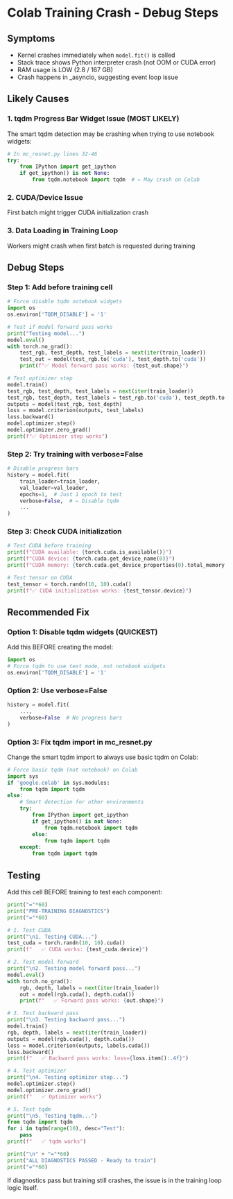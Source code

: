 # Colab Training Crash - Debug Steps

## Symptoms
- Kernel crashes immediately when `model.fit()` is called
- Stack trace shows Python interpreter crash (not OOM or CUDA error)
- RAM usage is LOW (2.8 / 167 GB)
- Crash happens in _asyncio, suggesting event loop issue

## Likely Causes

### 1. tqdm Progress Bar Widget Issue (MOST LIKELY)
The smart tqdm detection may be crashing when trying to use notebook widgets:
```python
# In mc_resnet.py lines 32-46
try:
    from IPython import get_ipython
    if get_ipython() is not None:
        from tqdm.notebook import tqdm  # ← May crash on Colab
```

### 2. CUDA/Device Issue
First batch might trigger CUDA initialization crash

### 3. Data Loading in Training Loop
Workers might crash when first batch is requested during training

## Debug Steps

### Step 1: Add before training cell

```python
# Force disable tqdm notebook widgets
import os
os.environ['TQDM_DISABLE'] = '1'

# Test if model forward pass works
print("Testing model...")
model.eval()
with torch.no_grad():
    test_rgb, test_depth, test_labels = next(iter(train_loader))
    test_out = model(test_rgb.to('cuda'), test_depth.to('cuda'))
    print(f"✅ Model forward pass works: {test_out.shape}")

# Test optimizer step
model.train()
test_rgb, test_depth, test_labels = next(iter(train_loader))
test_rgb, test_depth, test_labels = test_rgb.to('cuda'), test_depth.to('cuda'), test_labels.to('cuda')
outputs = model(test_rgb, test_depth)
loss = model.criterion(outputs, test_labels)
loss.backward()
model.optimizer.step()
model.optimizer.zero_grad()
print(f"✅ Optimizer step works")
```

### Step 2: Try training with verbose=False

```python
# Disable progress bars
history = model.fit(
    train_loader=train_loader,
    val_loader=val_loader,
    epochs=1,  # Just 1 epoch to test
    verbose=False,  # ← Disable tqdm
    ...
)
```

### Step 3: Check CUDA initialization

```python
# Test CUDA before training
print(f"CUDA available: {torch.cuda.is_available()}")
print(f"CUDA device: {torch.cuda.get_device_name(0)}")
print(f"CUDA memory: {torch.cuda.get_device_properties(0).total_memory / 1024**3:.2f} GB")

# Test tensor on CUDA
test_tensor = torch.randn(10, 10).cuda()
print(f"✅ CUDA initialization works: {test_tensor.device}")
```

## Recommended Fix

### Option 1: Disable tqdm widgets (QUICKEST)

Add this BEFORE creating the model:

```python
import os
# Force tqdm to use text mode, not notebook widgets
os.environ['TQDM_DISABLE'] = '1'
```

### Option 2: Use verbose=False

```python
history = model.fit(
    ...,
    verbose=False  # No progress bars
)
```

### Option 3: Fix tqdm import in mc_resnet.py

Change the smart tqdm import to always use basic tqdm on Colab:

```python
# Force basic tqdm (not notebook) on Colab
import sys
if 'google.colab' in sys.modules:
    from tqdm import tqdm
else:
    # Smart detection for other environments
    try:
        from IPython import get_ipython
        if get_ipython() is not None:
            from tqdm.notebook import tqdm
        else:
            from tqdm import tqdm
    except:
        from tqdm import tqdm
```

## Testing

Add this cell BEFORE training to test each component:

```python
print("="*60)
print("PRE-TRAINING DIAGNOSTICS")
print("="*60)

# 1. Test CUDA
print("\n1. Testing CUDA...")
test_cuda = torch.randn(10, 10).cuda()
print(f"   ✅ CUDA works: {test_cuda.device}")

# 2. Test model forward
print("\n2. Testing model forward pass...")
model.eval()
with torch.no_grad():
    rgb, depth, labels = next(iter(train_loader))
    out = model(rgb.cuda(), depth.cuda())
    print(f"   ✅ Forward pass works: {out.shape}")

# 3. Test backward pass
print("\n3. Testing backward pass...")
model.train()
rgb, depth, labels = next(iter(train_loader))
outputs = model(rgb.cuda(), depth.cuda())
loss = model.criterion(outputs, labels.cuda())
loss.backward()
print(f"   ✅ Backward pass works: loss={loss.item():.4f}")

# 4. Test optimizer
print("\n4. Testing optimizer step...")
model.optimizer.step()
model.optimizer.zero_grad()
print(f"   ✅ Optimizer works")

# 5. Test tqdm
print("\n5. Testing tqdm...")
from tqdm import tqdm
for i in tqdm(range(10), desc="Test"):
    pass
print(f"   ✅ tqdm works")

print("\n" + "="*60)
print("ALL DIAGNOSTICS PASSED - Ready to train")
print("="*60)
```

If diagnostics pass but training still crashes, the issue is in the training loop logic itself.
